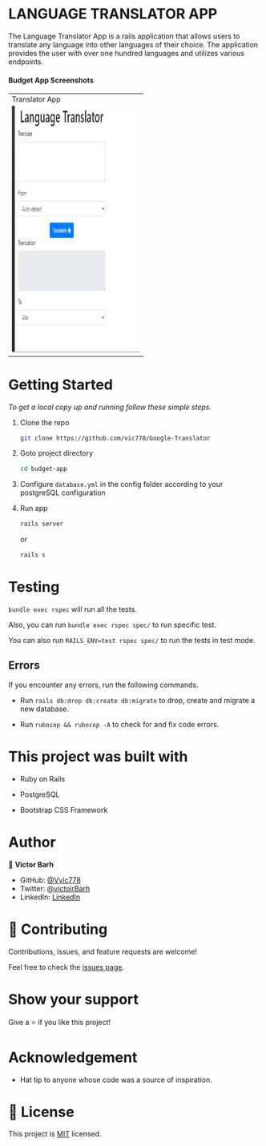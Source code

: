 # LANGUAGE TRANSLATOR APP

The Language Translator App is a rails application that allows users to translate any language into other languages of their choice. The application provides the user with over one hundred languages and utilizes various endpoints.

#### Budget App Screenshots

<table>
  <tr>
    <td>Translator App</td>
  </tr>
  <tr>
    <td><img src="./app/assets/images/translate.jpeg" width=256 height=493></td>
  </tr>
 </table>

# Getting Started


_To get a local copy up and running follow these simple steps._

1. Clone the repo
   ```sh
   git clone https://github.com/vic778/Google-Translator
   ```
2. Goto project directory
   ```sh
   cd budget-app
   ```

3. Configure `database.yml` in the config folder according to your postgreSQL configuration
4. Run app
   ```sh
   rails server
   ```
   or
   ```sh
   rails s
   ```


# Testing

`bundle exec rspec` will run all the tests.

Also, you can run `bundle exec rspec spec/` to run specific test.

You can also run `RAILS_ENV=test rspec spec/` to run the tests in test mode.

## Errors

If you encounter any errors, run the following commands.

- Run `rails db:drop db:create db:migrate` to drop, create and migrate a new database.

- Run `rubocop && rubocop -A` to check for and fix code errors.

# This project was built with

- Ruby on Rails

- PostgreSQL

- Bootstrap CSS Framework

# Author

👤 **Victor Barh**

- GitHub: [@Vvic778](https://github.com/vic778)
- Twitter: [@victoirBarh](https://twitter.com/)
- LinkedIn: [LinkedIn](https://linkedin.com/in/victoir-barh)

# 🤝 Contributing

Contributions, issues, and feature requests are welcome!

Feel free to check the [issues page](https://issues).

# Show your support

Give a ⭐️ if you like this project!

# Acknowledgement

- Hat tip to anyone whose code was a source of inspiration.

# 📝 License

This project is [MIT](./MIT.md) licensed.